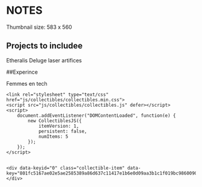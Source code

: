 # NOTES
Thumbnail size: 583 x 560
## Projects to includee

Etheralis
Deluge
laser
artifices



##Experince

Femmes en tech



	<link rel="stylesheet" type="text/css"  href="js/collectibles/collectibles.min.css">
	<script src="js/collectibles/collectibles.js" defer></script>
	<script>
		document.addEventListener("DOMContentLoaded", function(e) {
			new CollectiblesJS({
				itemVersion: 1,
				persistent: false,
				numItems: 5
			});
		});
	</script>


    <div data-keyid="0" class="collectible-item" data-key="801fc5167ae02e5ae2585389a86d637c11417e1b6e0d09aa3b1c1f019bc98600905e5fd45d34a25fa0c0e72d215d01a01584e7052d09cd1a66fbe06fd826c287dfb"></div>